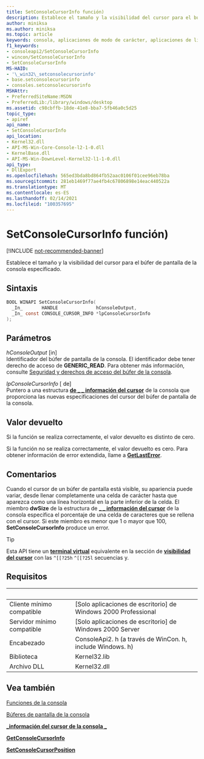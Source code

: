 ```yaml
---
title: SetConsoleCursorInfo función)
description: Establece el tamaño y la visibilidad del cursor para el búfer de pantalla de la consola especificado.
author: miniksa
ms.author: miniksa
ms.topic: article
keywords: consola, aplicaciones de modo de carácter, aplicaciones de línea de comandos, aplicaciones de terminal, API de consola
f1_keywords:
- consoleapi2/SetConsoleCursorInfo
- wincon/SetConsoleCursorInfo
- SetConsoleCursorInfo
MS-HAID:
- '\_win32\_setconsolecursorinfo'
- base.setconsolecursorinfo
- consoles.setconsolecursorinfo
MSHAttr:
- PreferredSiteName:MSDN
- PreferredLib:/library/windows/desktop
ms.assetid: c98cbffb-18de-41e8-bba7-5fb46a0c5d25
topic_type:
- apiref
api_name:
- SetConsoleCursorInfo
api_location:
- Kernel32.dll
- API-MS-Win-Core-Console-l2-1-0.dll
- KernelBase.dll
- API-MS-Win-DownLevel-Kernel32-l1-1-0.dll
api_type:
- DllExport
ms.openlocfilehash: 565ed3bda8bd864fb52aac0106f01cee96eb78ba
ms.sourcegitcommit: 281eb1469f77ae4fb4c67806898e14eac440522a
ms.translationtype: MT
ms.contentlocale: es-ES
ms.lasthandoff: 02/14/2021
ms.locfileid: "100357695"
---
```

# <a name="setconsolecursorinfo-function"></a>SetConsoleCursorInfo función)

[!INCLUDE [not-recommended-banner](./includes/not-recommended-banner.md)]

Establece el tamaño y la visibilidad del cursor para el búfer de pantalla de la consola especificado.

## <a name="syntax"></a>Sintaxis

```C
BOOL WINAPI SetConsoleCursorInfo(
  _In_       HANDLE              hConsoleOutput,
  _In_ const CONSOLE_CURSOR_INFO *lpConsoleCursorInfo
);
```

## <a name="parameters"></a>Parámetros

*hConsoleOutput* \[in\]  
Identificador del búfer de pantalla de la consola. El identificador debe tener derecho de acceso de **GENERIC\_READ**. Para obtener más información, consulte [Seguridad y derechos de acceso del búfer de la consola](console-buffer-security-and-access-rights.md).

*lpConsoleCursorInfo* \[ de\]  
Puntero a una estructura [**de \_ \_ información del cursor**](console-cursor-info-str.md) de la consola que proporciona las nuevas especificaciones del cursor del búfer de pantalla de la consola.

## <a name="return-value"></a>Valor devuelto

Si la función se realiza correctamente, el valor devuelto es distinto de cero.

Si la función no se realiza correctamente, el valor devuelto es cero. Para obtener información de error extendida, llame a [**GetLastError**](/windows/win32/api/errhandlingapi/nf-errhandlingapi-getlasterror).

## <a name="remarks"></a>Comentarios

Cuando el cursor de un búfer de pantalla está visible, su apariencia puede variar, desde llenar completamente una celda de carácter hasta que aparezca como una línea horizontal en la parte inferior de la celda. El miembro **dwSize** de la estructura de [**\_ \_ información del cursor**](console-cursor-info-str.md) de la consola especifica el porcentaje de una celda de caracteres que se rellena con el cursor. Si este miembro es menor que 1 o mayor que 100, **SetConsoleCursorInfo** produce un error.

> [!TIP]
> Esta API tiene un **[terminal virtual](console-virtual-terminal-sequences.md)** equivalente en la sección de **[visibilidad del cursor](console-virtual-terminal-sequences.md#cursor-visibility)** con las `^[[?25h` `^[[?25l` secuencias y. 

## <a name="requirements"></a>Requisitos

| &nbsp; | &nbsp; |
|-|-|
| Cliente mínimo compatible | \[Solo aplicaciones de escritorio\] de Windows 2000 Professional |
| Servidor mínimo compatible | \[Solo aplicaciones de escritorio\] de Windows 2000 Server |
| Encabezado | ConsoleApi2. h (a través de WinCon. h, include Windows. h) |
| Biblioteca | Kernel32.lib |
| Archivo DLL | Kernel32.dll |

## <a name="see-also"></a>Vea también

[Funciones de la consola](console-functions.md)

[Búferes de pantalla de la consola](console-screen-buffers.md)

[**\_información del cursor de la consola \_**](console-cursor-info-str.md)

[**GetConsoleCursorInfo**](getconsolecursorinfo.md)

[**SetConsoleCursorPosition**](setconsolecursorposition.md)